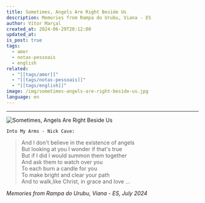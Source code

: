 ```yaml
---
title: Sometimes, Angels Are Right Beside Us
description: Memories from Rampa do Urubu, Viana - ES
author: Vítor Marçal
created_at: 2024-06-29T20:12:00
updated_at: 
is_post: true
tags:
  - amor
  - notas-pessoais
  - english
related:
  - "[[tags/amor]]"
  - "[[tags/notas-pessoais]]"
  - "[[tags/english]]"
image: /img/sometimes-angels-are-right-beside-us.jpg
language: en
---
```

----

![Sometimes, Angels Are Right Beside Us](/img/sometimes-angels-are-right-beside-us.jpg)

`Into My Arms - Nick Cave:`

>And I don't believe in the existence of angels  
But looking at you I wonder if that's true  
But if I did I would summon them together  
And ask them to watch over you  
To each burn a candle for you  
To make bright and clear your path  
And to walk,like Christ, in grace and love ...

*Memories from Rampa do Urubu, Viana - ES, July 2024*


